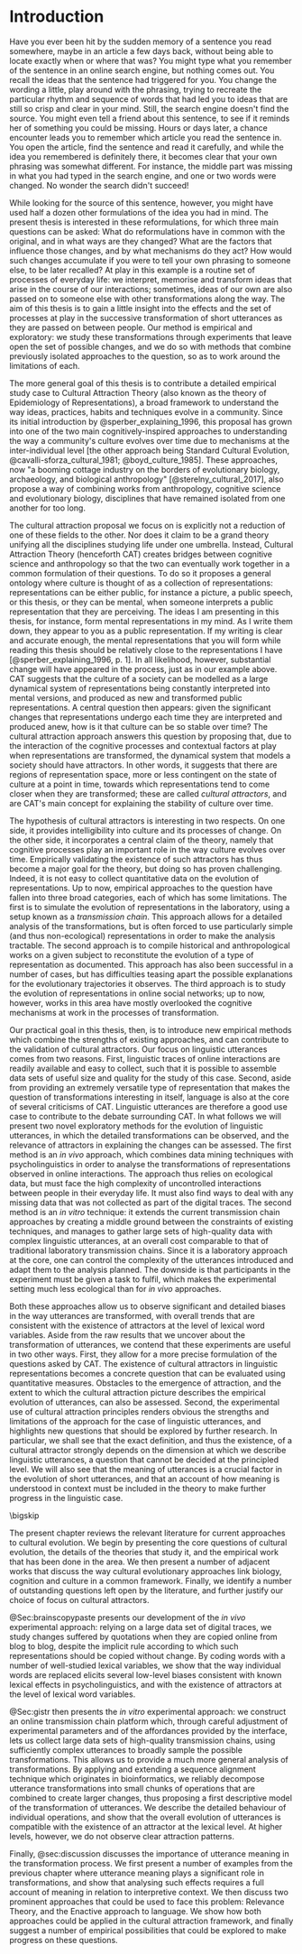 # Introduction

Have you ever been hit by the sudden memory of a sentence you read somewhere, maybe in an article a few days back, without being able to locate exactly when or where that was?
You might type what you remember of the sentence in an online search engine, but nothing comes out.
You recall the ideas that the sentence had triggered for you.
You change the wording a little, play around with the phrasing, trying to recreate the particular rhythm and sequence of words that had led you to ideas that are still so crisp and clear in your mind.
Still, the search engine doesn't find the source.
You might even tell a friend about this sentence, to see if it reminds her of something you could be missing.
Hours or days later, a chance encounter leads you to remember which article you read the sentence in.
You open the article, find the sentence and read it carefully, and while the idea you remembered is definitely there, it becomes clear that your own phrasing was somewhat different.
For instance, the middle part was missing in what you had typed in the search engine, and one or two words were changed.
No wonder the search didn't succeed!

While looking for the source of this sentence, however, you might have used half a dozen other formulations of the idea you had in mind.
The present thesis is interested in these reformulations, for which three main questions can be asked:
What do reformulations have in common with the original, and in what ways are they changed?
What are the factors that influence those changes, and by what mechanisms do they act?
How would such changes accumulate if you were to tell your own phrasing to someone else, to be later recalled?
At play in this example is a routine set of processes of everyday life:
we interpret, memorise and transform ideas that arise in the course of our interactions;
sometimes, ideas of our own are also passed on to someone else with other transformations along the way.
The aim of this thesis is to gain a little insight into the effects and the set of processes at play in the successive transformation of short utterances as they are passed on between people.
Our method is empirical and exploratory:
we study these transformations through experiments that leave open the set of possible changes, and we do so with methods that combine previously isolated approaches to the question, so as to work around the limitations of each.

The more general goal of this thesis is to contribute a detailed empirical study case to Cultural Attraction Theory (also known as the theory of Epidemiology of Representations), a broad framework to understand the way ideas, practices, habits and techniques evolve in a community.
Since its initial introduction by @sperber_explaining_1996, this proposal has grown into one of the two main cognitively-inspired approaches to understanding the way a community's culture evolves over time due to mechanisms at the inter-individual level [the other approach being Standard Cultural Evolution, @cavalli-sforza_cultural_1981; @boyd_culture_1985].
These approaches, now "a booming cottage industry on the borders of evolutionary biology, archaeology, and biological anthropology" [@sterelny_cultural_2017], also propose a way of combining works from anthropology, cognitive science and evolutionary biology, disciplines that have remained isolated from one another for too long.

The cultural attraction proposal we focus on is explicitly not a reduction of one of these fields to the other.
Nor does it claim to be a grand theory unifying all the disciplines studying life under one umbrella.
Instead, Cultural Attraction Theory (henceforth CAT) creates bridges between cognitive science and anthropology so that the two can eventually work together in a common formulation of their questions.
To do so it proposes a general ontology where culture is thought of as a collection of representations:
representations can be either public, for instance a picture, a public speech, or this thesis, or they can be mental, when someone interprets a public representation that they are perceiving.
The ideas I am presenting in this thesis, for instance, form mental representations in my mind.
As I write them down, they appear to you as a public representation.
If my writing is clear and accurate enough, the mental representations that you will form while reading this thesis should be relatively close to the representations I have [@sperber_explaining_1996, p. 1].
In all likelihood, however, substantial change will have appeared in the process, just as in our example above.
CAT suggests that the culture of a society can be modelled as a large dynamical system of representations being constantly interpreted into mental versions, and produced as new and transformed public representations.
A central question then appears:
given the significant changes that representations undergo each time they are interpreted and produced anew, how is it that culture can be so stable over time?
The cultural attraction approach answers this question by proposing that, due to the interaction of the cognitive processes and contextual factors at play when representations are transformed, the dynamical system that models a society should have attractors.
In other words, it suggests that there are regions of representation space, more or less contingent on the state of culture at a point in time, towards which representations tend to come closer when they are transformed;
these are called *cultural attractors*, and are CAT's main concept for explaining the stability of culture over time.

The hypothesis of cultural attractors is interesting in two respects.
On one side, it provides intelligibility into culture and its processes of change.
On the other side, it incorporates a central claim of the theory, namely that cognitive processes play an important role in the way culture evolves over time.
Empirically validating the existence of such attractors has thus become a major goal for the theory, but doing so has proven challenging.
Indeed, it is not easy to collect quantitative data on the evolution of representations.
Up to now, empirical approaches to the question have fallen into three broad categories, each of which has some limitations.
The first is to simulate the evolution of representations in the laboratory, using a setup known as a *transmission chain*.
This approach allows for a detailed analysis of the transformations, but is often forced to use particularly simple (and thus non-ecological) representations in order to make the analysis tractable.
The second approach is to compile historical and anthropological works on a given subject to reconstitute the evolution of a type of representation as documented.
This approach has also been successful in a number of cases, but has difficulties teasing apart the possible explanations for the evolutionary trajectories it observes.
The third approach is to study the evolution of representations in online social networks;
up to now, however, works in this area have mostly overlooked the cognitive mechanisms at work in the processes of transformation.

Our practical goal in this thesis, then, is to introduce new empirical methods which combine the strengths of existing approaches, and can contribute to the validation of cultural attractors.
Our focus on linguistic utterances comes from two reasons.
First, linguistic traces of online interactions are readily available and easy to collect, such that it is possible to assemble data sets of useful size and quality for the study of this case.
Second, aside from providing an extremely versatile type of representation that makes the question of transformations interesting in itself, language is also at the core of several criticisms of CAT.
Linguistic utterances are therefore a good use case to contribute to the debate surrounding CAT.
In what follows we will present two novel exploratory methods for the evolution of linguistic utterances, in which the detailed transformations can be observed, and the relevance of attractors in explaining the changes can be assessed.
The first method is an *in vivo* approach, which combines data mining techniques with psycholinguistics in order to analyse the transformations of representations observed in online interactions.
The approach thus relies on ecological data, but must face the high complexity of uncontrolled interactions between people in their everyday life.
It must also find ways to deal with any missing data that was not collected as part of the digital traces.
The second method is an *in vitro* technique:
it extends the current transmission chain approaches by creating a middle ground between the constraints of existing techniques, and manages to gather large sets of high-quality data with complex linguistic utterances, at an overall cost comparable to that of traditional laboratory transmission chains.
Since it is a laboratory approach at the core, one can control the complexity of the utterances introduced and adapt them to the analysis planned.
The downside is that participants in the experiment must be given a task to fulfil, which makes the experimental setting much less ecological than for *in vivo* approaches.

Both these approaches allow us to observe significant and detailed biases in the way utterances are transformed, with overall trends that are consistent with the existence of attractors at the level of lexical word variables.
Aside from the raw results that we uncover about the transformation of utterances, we contend that these experiments are useful in two other ways.
First, they allow for a more precise formulation of the questions asked by CAT.
The existence of cultural attractors in linguistic representations becomes a concrete question that can be evaluated using quantitative measures.
Obstacles to the emergence of attraction, and the extent to which the cultural attraction picture describes the empirical evolution of utterances, can also be assessed.
Second, the experimental use of cultural attraction principles renders obvious the strengths and limitations of the approach for the case of linguistic utterances, and highlights new questions that should be explored by further research.
In particular, we shall see that the exact definition, and thus the existence, of a cultural attractor strongly depends on the dimension at which we describe linguistic utterances, a question that cannot be decided at the principled level.
We will also see that the meaning of utterances is a crucial factor in the evolution of short utterances, and that an account of how meaning is understood in context must be included in the theory to make further progress in the linguistic case.

\bigskip

The present chapter reviews the relevant literature for current approaches to cultural evolution.
We begin by presenting the core questions of cultural evolution, the details of the theories that study it, and the empirical work that has been done in the area.
We then present a number of adjacent works that discuss the way cultural evolutionary approaches link biology, cognition and culture in a common framework.
Finally, we identify a number of outstanding questions left open by the literature, and further justify our choice of focus on cultural attractors.

@Sec:brainscopypaste presents our development of the *in vivo* experimental approach:
relying on a large data set of digital traces, we study changes suffered by quotations when they are copied online from blog to blog, despite the implicit rule according to which such representations should be copied without change.
By coding words with a number of well-studied lexical variables, we show that the way individual words are replaced elicits several low-level biases consistent with known lexical effects in psycholinguistics, and with the existence of attractors at the level of lexical word variables.

@Sec:gistr then presents the *in vitro* experimental approach:
we construct an online transmission chain platform which, through careful adjustment of experimental parameters and of the affordances provided by the interface, lets us collect large data sets of high-quality transmission chains, using sufficiently complex utterances to broadly sample the possible transformations.
This allows us to provide a much more general analysis of transformations.
By applying and extending a sequence alignment technique which originates in bioinformatics, we reliably decompose utterance transformations into small chunks of operations that are combined to create larger changes, thus proposing a first descriptive model of the transformation of utterances.
We describe the detailed behaviour of individual operations, and show that the overall evolution of utterances is compatible with the existence of an attractor at the lexical level.
At higher levels, however, we do not observe clear attraction patterns.

Finally, @sec:discussion discusses the importance of utterance meaning in the transformation process.
We first present a number of examples from the previous chapter where utterance meaning plays a significant role in transformations, and show that analysing such effects requires a full account of meaning in relation to interpretive context.
We then discuss two prominent approaches that could be used to face this problem:
Relevance Theory, and the Enactive approach to language.
We show how both approaches could be applied in the cultural attraction framework, and finally suggest a number of empirical possibilities that could be explored to make progress on these questions.
